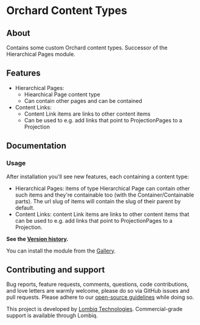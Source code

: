 # Orchard Content Types



## About

Contains some custom Orchard content types. Successor of the Hierarchical Pages module.


## Features

- Hierarchical Pages:
	- Hiearchical Page content type
	- Can contain other pages and can be contained
- Content Links:
	- Content Link items are links to other content items
	- Can be used to e.g. add links that point to ProjectionPages to a Projection


## Documentation

### Usage

After installation you'll see new features, each containing a content type:
- Hierarchical Pages: items of type Hierarchical Page can contain other such items and they're containable too (with the Container/Containable parts). The url slug of items will contain the slug of their parent by default.
- Content Links: content Link items are links to other content items that can be used to e.g. add links that point to ProjectionPages to a Projection.  

**See the [Version history](Docs/VersionHistory.md).**

You can install the module from the [Gallery](https://gallery.orchardproject.net/List/Modules/Orchard.Module.Piedone.ContentTypes).


## Contributing and support

Bug reports, feature requests, comments, questions, code contributions, and love letters are warmly welcome, please do so via GitHub issues and pull requests. Please adhere to our [open-source guidelines](https://lombiq.com/open-source-guidelines) while doing so.

This project is developed by [Lombiq Technologies](https://lombiq.com/). Commercial-grade support is available through Lombiq.